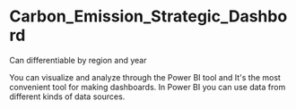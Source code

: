 # Carbon_Emission_Strategic_Dashbord
Can differentiable by region and year   

You can visualize and analyze through the Power BI tool and It's the most convenient tool for making dashboards. 
In Power BI you can use data from different kinds of data sources.
